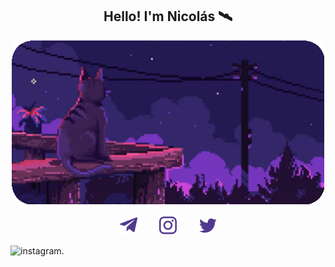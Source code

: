 <!-- Title -->
<h2 align="center">Hello! I'm Nicolás 🛰️</h2>

<!-- GIF -->
<p align="center"> <img src="https://github.com/nmayorga092/nmayorga092/blob/master/resources/miau-v2.gif" width='500px' />
</p>

<!-- Social icons: https://www.iconfinder.com/ -->
<p align="center">
  <a href="https://t.me/nmayorga"><img width="32px" alt="Telegram" title="Telegram" src="https://github.com/nmayorga092/nmayorga092/blob/master/resources/socialmedia/telegram.png"/></a>
  &#8287;&#8287;&#8287;&#8287;&#8287;&#8287;
  <a href="https://www.instagram.com/nicoms._"><img width="32px" alt="Instagram" title="Instagram" src="https://github.com/nmayorga092/nmayorga092/blob/master/resources/socialmedia/instagram.png"/></a>
  &#8287;&#8287;&#8287;&#8287;&#8287;&#8287;
  <a href="https://twitter.com/nmayorga092"><img width="32px" alt="Twitter" title="Twitter" src="https://github.com/nmayorga092/nmayorga092/blob/master/resources/socialmedia/twitter.png"/></a>
</p>

<!-- GH Stats -->

<!-- Test Zone -->

<picture>
  <source media="(prefers-color-scheme: dark)" srcset="https://github.com/nmayorga092/nmayorga092/blob/master/resources/socialmedia/instagram-white.png">
  <source media="(prefers-color-scheme: light)" srcset="https://github.com/nmayorga092/nmayorga092/blob/master/resources/socialmedia/instagram-black.png">
  <img alt="instagram." src="https://www.instagram.com/nicoms._">
</picture>